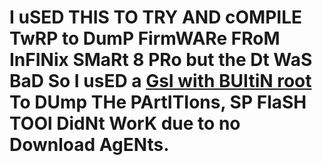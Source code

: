 # I uSED THIS TO TRY AND cOMPILE TwRP to DumP FirmWARe FRoM InFINix SMaRt 8 PRo but the Dt WaS BaD So I usED a [GsI with BUItiN root](https://github.com/phhusson/treble_experimentations) To DUmp THe PArtITIons, SP FlaSH TOOl DidNt WorK due to no Download AgENts.
